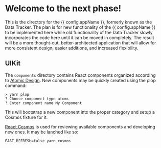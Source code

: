 # Welcome to the next phase!

This is the directory for the {{ config.appName }}, formerly known as the Data
Tracker.
The plan is for new functionality of the {{ config.appName }} to be implemented
here while old functionality of the Data Tracker slowly incorporates the code
here until it can be moved in completely.
The result will be a more thought-out, better-architected application that
will allow for more consistent design, easier additions, and increased
flexibility.

## UIKit

The `components` directory contains React components organized according to
[Atomic Design](https://bradfrost.com/blog/post/atomic-web-design/).
New components may be quickly created using the plop command:

```
> yarn plop                                                                                                                                                                             
? Choose component type atoms
? Enter component name My Component
```
This will bootstrap a new component into the proper category and setup a Cosmos
fixture for it.

[React Cosmos](https://reactcosmos.org/) is used for reviewing available
components and developing new ones.
It may be lanched like so:
```
FAST_REFRESH=false yarn cosmos
```
